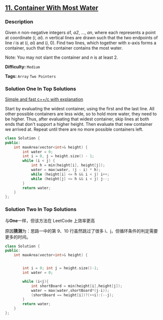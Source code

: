 ## [11. Container With Most Water](https://leetcode.com/problems/container-with-most-water/#/description)

### Description

Given _n_ non-negative integers _a1_, _a2_, ..., _an_, where each represents a point at coordinate (_i_, _ai_). _n_ vertical lines are drawn such that the two endpoints of line _i_ is at (_i_, _ai_) and (_i_, 0). Find two lines, which together with x-axis forms a container, such that the container contains the most water.

Note: You may not slant the container and _n_ is at least 2.

**Difficulty:** `Medium`

**Tags:** `Array` `Two Pointers`

### Solution One In Top Solutions

[Simple and fast c++/c with explanation](https://discuss.leetcode.com/topic/16754/simple-and-fast-c-c-with-explanation)

Start by evaluating the widest container, using the first and the last line. All other possible containers are less wide, so to hold more water, they need to be higher. Thus, after evaluating that widest container, skip lines at both ends that don't support a higher height. Then evaluate that new container we arrived at. Repeat until there are no more possible containers left.

```c++
class Solution {
public:
    int maxArea(vector<int>& height) {
        int water = 0;
        int i = 0, j = height.size() - 1;
        while (i < j) {
            int h = min(height[i], height[j]);
            water = max(water, (j - i) * h);
            while (height[i] <= h && i < j) i++;
            while (height[j] <= h && i < j) j--;
        }
        return water;
    }
};
```

### Solution Two In Top Solutions

与**One**一样，但该方法在 LeetCode 上效率更高

原因**猜测**为：思路一中的第 9、10 行虽然跳过了很多 i、j，但循环条件的判定需要更多的时间。

```c++
class Solution {
public:
    int maxArea(vector<int>& height) {


        int i = 0; int j = height.size()-1;
        int water = 0;

        while (i<j){
            int shortBoard = min(height[i],height[j]);
            water = max(water,shortBoard*(j-i));
            (shortBoard == height[i])?(++i):(--j);
        }
        return water;
    }
};
```
